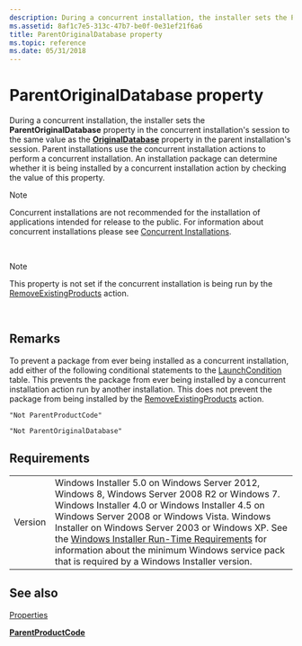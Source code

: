 ```yaml
---
description: During a concurrent installation, the installer sets the ParentOriginalDatabase property in the concurrent installation's session to the same value as the OriginalDatabase property in the parent installation's session.
ms.assetid: 8af1c7e5-313c-47b7-be0f-0e31ef21f6a6
title: ParentOriginalDatabase property
ms.topic: reference
ms.date: 05/31/2018
---
```


# ParentOriginalDatabase property

During a concurrent installation, the installer sets the **ParentOriginalDatabase** property in the concurrent installation's session to the same value as the [**OriginalDatabase**](originaldatabase.md) property in the parent installation's session. Parent installations use the concurrent installation actions to perform a concurrent installation. An installation package can determine whether it is being installed by a concurrent installation action by checking the value of this property.

> [!Note]  
> Concurrent installations are not recommended for the installation of applications intended for release to the public. For information about concurrent installations please see [Concurrent Installations](concurrent-installations.md).

 

> [!Note]  
> This property is not set if the concurrent installation is being run by the [RemoveExistingProducts](removeexistingproducts-action.md) action.

 

## Remarks

To prevent a package from ever being installed as a concurrent installation, add either of the following conditional statements to the [LaunchCondition](launchcondition-table.md) table. This prevents the package from ever being installed by a concurrent installation action run by another installation. This does not prevent the package from being installed by the [RemoveExistingProducts](removeexistingproducts-action.md) action.

``` syntax
"Not ParentProductCode"
```

``` syntax
"Not ParentOriginalDatabase"
```

## Requirements



|                    |                                                                                                                                                                                                                                                                                                                                                                                                                                                  |
|--------------------|--------------------------------------------------------------------------------------------------------------------------------------------------------------------------------------------------------------------------------------------------------------------------------------------------------------------------------------------------------------------------------------------------------------------------------------------------|
| Version<br/> | Windows Installer 5.0 on Windows Server 2012, Windows 8, Windows Server 2008 R2 or Windows 7. Windows Installer 4.0 or Windows Installer 4.5 on Windows Server 2008 or Windows Vista. Windows Installer on Windows Server 2003 or Windows XP. See the [Windows Installer Run-Time Requirements](windows-installer-portal.md) for information about the minimum Windows service pack that is required by a Windows Installer version.<br/> |



## See also

<dl> <dt>

[Properties](properties.md)
</dt> <dt>

[**ParentProductCode**](parentproductcode.md)
</dt> </dl>

 

 




